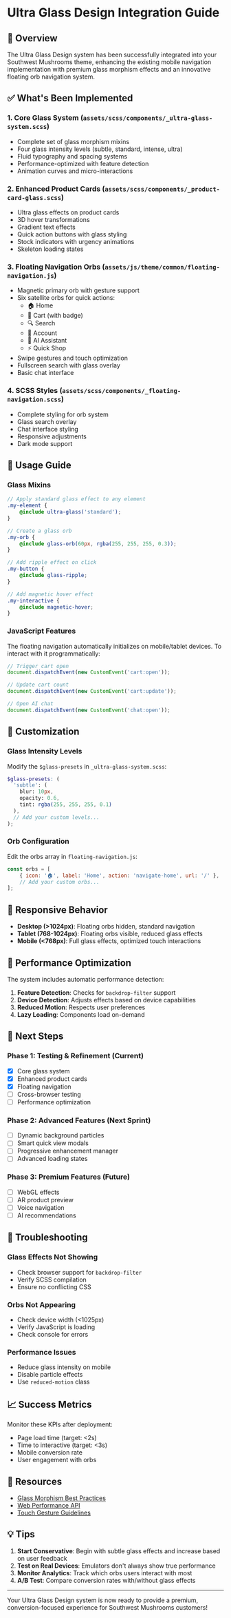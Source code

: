 # Ultra Glass Design Integration Guide

## 🎯 Overview

The Ultra Glass Design system has been successfully integrated into your Southwest Mushrooms theme, enhancing the existing mobile navigation implementation with premium glass morphism effects and an innovative floating orb navigation system.

## ✅ What's Been Implemented

### 1. **Core Glass System** (`assets/scss/components/_ultra-glass-system.scss`)
- Complete set of glass morphism mixins
- Four glass intensity levels (subtle, standard, intense, ultra)
- Fluid typography and spacing systems
- Performance-optimized with feature detection
- Animation curves and micro-interactions

### 2. **Enhanced Product Cards** (`assets/scss/components/_product-card-glass.scss`)
- Ultra glass effects on product cards
- 3D hover transformations
- Gradient text effects
- Quick action buttons with glass styling
- Stock indicators with urgency animations
- Skeleton loading states

### 3. **Floating Navigation Orbs** (`assets/js/theme/common/floating-navigation.js`)
- Magnetic primary orb with gesture support
- Six satellite orbs for quick actions:
  - 🏠 Home
  - 🛒 Cart (with badge)
  - 🔍 Search
  - 👤 Account
  - 💬 AI Assistant
  - ⚡ Quick Shop
- Swipe gestures and touch optimization
- Fullscreen search with glass overlay
- Basic chat interface

### 4. **SCSS Styles** (`assets/scss/components/_floating-navigation.scss`)
- Complete styling for orb system
- Glass search overlay
- Chat interface styling
- Responsive adjustments
- Dark mode support

## 🚀 Usage Guide

### Glass Mixins

```scss
// Apply standard glass effect to any element
.my-element {
    @include ultra-glass('standard');
}

// Create a glass orb
.my-orb {
    @include glass-orb(60px, rgba(255, 255, 255, 0.3));
}

// Add ripple effect on click
.my-button {
    @include glass-ripple;
}

// Add magnetic hover effect
.my-interactive {
    @include magnetic-hover;
}
```

### JavaScript Features

The floating navigation automatically initializes on mobile/tablet devices. To interact with it programmatically:

```javascript
// Trigger cart open
document.dispatchEvent(new CustomEvent('cart:open'));

// Update cart count
document.dispatchEvent(new CustomEvent('cart:update'));

// Open AI chat
document.dispatchEvent(new CustomEvent('chat:open'));
```

## 🎨 Customization

### Glass Intensity Levels

Modify the `$glass-presets` in `_ultra-glass-system.scss`:

```scss
$glass-presets: (
  'subtle': (
    blur: 10px,
    opacity: 0.6,
    tint: rgba(255, 255, 255, 0.1)
  ),
  // Add your custom levels...
);
```

### Orb Configuration

Edit the orbs array in `floating-navigation.js`:

```javascript
const orbs = [
    { icon: '🏠', label: 'Home', action: 'navigate-home', url: '/' },
    // Add your custom orbs...
];
```

## 📱 Responsive Behavior

- **Desktop (>1024px)**: Floating orbs hidden, standard navigation
- **Tablet (768-1024px)**: Floating orbs visible, reduced glass effects
- **Mobile (<768px)**: Full glass effects, optimized touch interactions

## 🔧 Performance Optimization

The system includes automatic performance detection:

1. **Feature Detection**: Checks for `backdrop-filter` support
2. **Device Detection**: Adjusts effects based on device capabilities
3. **Reduced Motion**: Respects user preferences
4. **Lazy Loading**: Components load on-demand

## 🚦 Next Steps

### Phase 1: Testing & Refinement (Current)
- [x] Core glass system
- [x] Enhanced product cards
- [x] Floating navigation
- [ ] Cross-browser testing
- [ ] Performance optimization

### Phase 2: Advanced Features (Next Sprint)
- [ ] Dynamic background particles
- [ ] Smart quick view modals
- [ ] Progressive enhancement manager
- [ ] Advanced loading states

### Phase 3: Premium Features (Future)
- [ ] WebGL effects
- [ ] AR product preview
- [ ] Voice navigation
- [ ] AI recommendations

## 🐛 Troubleshooting

### Glass Effects Not Showing
- Check browser support for `backdrop-filter`
- Verify SCSS compilation
- Ensure no conflicting CSS

### Orbs Not Appearing
- Check device width (<1025px)
- Verify JavaScript is loading
- Check console for errors

### Performance Issues
- Reduce glass intensity on mobile
- Disable particle effects
- Use `reduced-motion` class

## 📈 Success Metrics

Monitor these KPIs after deployment:
- Page load time (target: <2s)
- Time to interactive (target: <3s)
- Mobile conversion rate
- User engagement with orbs

## 🔗 Resources

- [Glass Morphism Best Practices](https://uxdesign.cc/glassmorphism-in-user-interfaces-1f39bb1308c9)
- [Web Performance API](https://developer.mozilla.org/en-US/docs/Web/API/Performance)
- [Touch Gesture Guidelines](https://developer.apple.com/design/human-interface-guidelines/gestures)

## 💡 Tips

1. **Start Conservative**: Begin with subtle glass effects and increase based on user feedback
2. **Test on Real Devices**: Emulators don't always show true performance
3. **Monitor Analytics**: Track which orbs users interact with most
4. **A/B Test**: Compare conversion rates with/without glass effects

---

Your Ultra Glass Design system is now ready to provide a premium, conversion-focused experience for Southwest Mushrooms customers! 